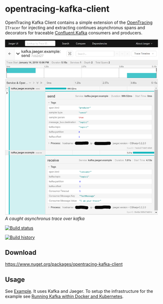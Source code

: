 # opentracing-kafka-client
OpenTracing Kafka Client contains a simple extension of the <a href="https://github.com/opentracing/opentracing-csharp" target="_blank">OpenTracing</a> `ITracer` for injecting and extracting continues asynchronus spans and decorators for traceable <a href="https://github.com/confluentinc/confluent-kafka-dotnet" target="_blank">Confluent.Kafka</a> consumers and producers.

<img src="trace.png" />
<i>A caught asynchronus trace over kafka</i>

[![Build status](https://ci.appveyor.com/api/projects/status/87tx3wu0d7vow2m3?svg=true)](https://ci.appveyor.com/project/Fresa/opentracing-kafka-client)

[![Build history](https://buildstats.info/appveyor/chart/Fresa/opentracing-kafka-client)](https://ci.appveyor.com/project/Fresa/opentracing-kafka-client/history)

## Download
https://www.nuget.org/packages/opentracing-kafka-client

## Usage
See <a href="https://github.com/Fresa/opentracing-kafka-client/tree/master/examples/Confluent.Kafka.Producer.And.Consumer.Traced.By.Jaeger" target="_blank">Example</a>. It uses Kafka and Jaeger. To setup the infrastructure for the example see <a href="https://github.com/Fresa/opentracing-kafka-client/tree/master/examples/Infrastructure">Running Kafka within Docker and Kubernetes</a>.
